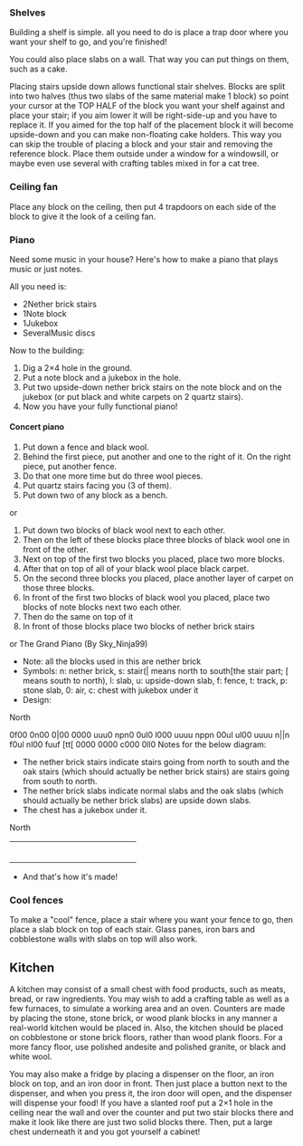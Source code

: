 ### Shelves
Building a shelf is simple. all you need to do is place a trap door where you want your shelf to go, and you're finished!

You could also place slabs on a wall. That way you can put things on them, such as a cake.

Placing stairs upside down allows functional stair shelves.
Blocks are split into two halves (thus two slabs of the same material make 1 block) so point your cursor at the TOP HALF of the block you want your shelf against and place your stair; if you aim lower it will be right-side-up and you have to replace it. If you aimed for the top half of the placement block it will become upside-down and you can make non-floating cake holders. This way you can skip the trouble of placing a block and your stair and removing the reference block. Place them outside under a window for a windowsill, or maybe even use several with crafting tables mixed in for a cat tree.

### Ceiling fan
Place any block on the ceiling, then put 4 trapdoors on each side of the block to give it the look of a ceiling fan.

### Piano
Need some music in your house? Here's how to make a piano that plays music or just notes.

All you need is:

- 2Nether brick stairs
- 1Note block
- 1Jukebox
- SeveralMusic discs

Now to the building:

1. Dig a 2×4 hole in the ground.
2. Put a note block and a jukebox in the hole.
3. Put two upside-down nether brick stairs on the note block and on the jukebox (or put black and white carpets on 2 quartz stairs).
4. Now you have your fully functional piano!

#### Concert piano
1. Put down a fence and black wool.
2. Behind the first piece, put another and one to the right of it. On the right piece, put another fence.
3. Do that one more time but do three wool pieces.
4. Put quartz stairs facing you (3 of them).
5. Put down two of any block as a bench.

or

1. Put down two blocks of black wool next to each other.
2. Then on the left of these blocks place three blocks of black wool one in front of the other.
3. Next on top of the first two blocks you placed, place two more blocks.
4. After that on top of all of your black wool place black carpet.
5. On the second three blocks you placed, place another layer of carpet on those three blocks.
6. In front of the first two blocks of black wool you placed, place two blocks of note blocks next two each other.
7. Then do the same on top of it
8. In front of those blocks place two blocks of nether brick stairs

or
The Grand Piano (By Sky_Ninja99)

- Note: all the blocks used in this are nether brick
- Symbols: n: nether brick, s: stair(| means north to south[the stair part; [ means south to north), l: slab, u: upside-down slab, f: fence, t: track, p: stone slab, 0: air, c: chest with jukebox under it
- Design:

North

0f00    0n00    0|00    0000
uuu0    npn0    0ul0    l000
uuuu    nppn    00ul    ul00
uuuu    n||n    f0ul    nl00
fuuf    [tt[    0000    0000
c000
0ll0
Notes for the below diagram:

- The nether brick stairs indicate stairs going from north to south and the oak stairs (which should actually be nether brick stairs) are stairs going from south to north.
- The nether brick slabs indicate normal slabs and the oak slabs (which should actually be nether brick slabs) are upside down slabs.
- The chest has a jukebox under it.

North

|  |  |  |  |  |  |  |  |  |  |  |  |  |  |
|--|--|--|--|--|--|--|--|--|--|--|--|--|--|
|  |  |  |  |  |  |  |  |  |  |  |  |  |  |
|  |  |  |  |  |  |  |  |  |  |  |  |  |  |
|  |  |  |  |  |  |  |  |  |  |  |  |  |  |
|  |  |  |  |  |  |  |  |  |  |  |  |  |  |
|  |  |  |  |  |  |  |  |  |  |  |  |  |  |
|  |  |  |  |  |  |  |  |  |  |  |  |  |  |

- And that's how it's made!

### Cool fences
To make a "cool" fence, place a stair where you want your fence to go, then place a slab block on top of each stair. Glass panes, iron bars and cobblestone walls with slabs on top will also work.

## Kitchen
A kitchen may consist of a small chest with food products, such as meats, bread, or raw ingredients. You may wish to add a crafting table as well as a few furnaces, to simulate a working area and an oven. Counters are made by placing the stone, stone brick, or wood plank blocks in any manner a real-world kitchen would be placed in. Also, the kitchen should be placed on cobblestone or stone brick floors, rather than wood plank floors. For a more fancy floor, use polished andesite and polished granite, or black and white wool.

You may also make a fridge by placing a dispenser on the floor, an iron block on top, and an iron door in front. Then just place a button next to the dispenser, and when you press it, the iron door will open, and the dispenser will dispense your food! If you have a slanted roof put a 2×1 hole in the ceiling near the wall and over the counter and put two stair blocks there and make it look like there are just two solid blocks there. Then, put a large chest underneath it and you got yourself a cabinet!

